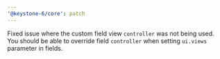 ```yaml
---
'@keystone-6/core': patch
---
```


Fixed issue where the custom field view `controller` was not being used. You should be able to override field `controller` when setting `ui.views` parameter in fields.
